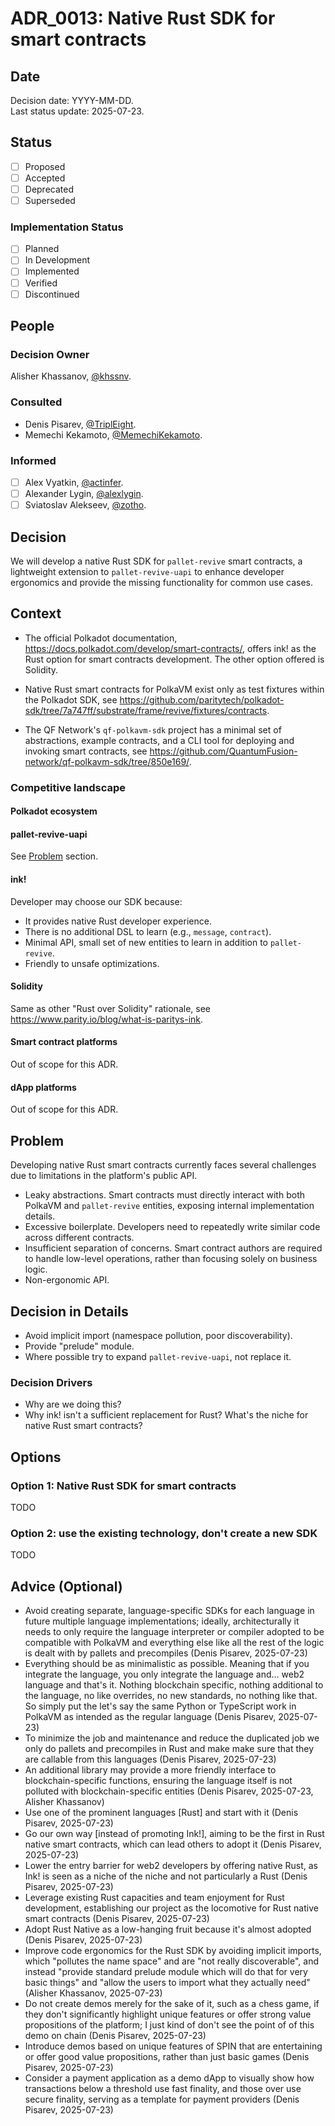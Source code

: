 # ADR_0013: Native Rust SDK for smart contracts

## Date

Decision date: YYYY-MM-DD.  
Last status update: 2025-07-23.

## Status

- [ ] Proposed
- [ ] Accepted
- [ ] Deprecated
- [ ] Superseded

### Implementation Status

- [ ] Planned
- [ ] In Development
- [ ] Implemented
- [ ] Verified
- [ ] Discontinued

## People

### Decision Owner

Alisher Khassanov, [@khssnv](https://github.com/khssnv).

### Consulted

- Denis Pisarev, [@TriplEight](https://github.com/TriplEight).
- Memechi Kekamoto, [@MemechiKekamoto](https://github.com/MemechiKekamoto).

### Informed

- [ ] Alex Vyatkin, [@actinfer](https://github.com/actinfer).
- [ ] Alexander Lygin, [@alexlygin](https://github.com/AlexLgn).
- [ ] Sviatoslav Alekseev, [@zotho](https://github.com/zotho).

## Decision

We will develop a native Rust SDK for `pallet-revive` smart contracts, a lightweight extension to `pallet-revive-uapi` to enhance developer ergonomics and provide the missing functionality for common use cases.

## Context

- The official Polkadot documentation, <https://docs.polkadot.com/develop/smart-contracts/>, offers ink! as the Rust option for smart contracts development. The other option offered is Solidity.

- Native Rust smart contracts for PolkaVM exist only as test fixtures within the Polkadot SDK, see <https://github.com/paritytech/polkadot-sdk/tree/7a747ff/substrate/frame/revive/fixtures/contracts>.

- The QF Network's `qf-polkavm-sdk` project has a minimal set of abstractions, example contracts, and a CLI tool for deploying and invoking smart contracts, see <https://github.com/QuantumFusion-network/qf-polkavm-sdk/tree/850e169/>.

### Competitive landscape

#### Polkadot ecosystem

#### pallet-revive-uapi

See [Problem](#problem) section.

<!-- markdownlint-disable-next-line MD026 -->
#### ink!

Developer may choose our SDK because:

- It provides native Rust developer experience.
- There is no additional DSL to learn (e.g., `message`, `contract`).
- Minimal API, small set of new entities to learn in addition to `pallet-revive`.
- Friendly to unsafe optimizations.

#### Solidity

Same as other "Rust over Solidity" rationale, see <https://www.parity.io/blog/what-is-paritys-ink>.

#### Smart contract platforms

Out of scope for this ADR.

#### dApp platforms

Out of scope for this ADR.

## Problem

Developing native Rust smart contracts currently faces several challenges due to limitations in the platform's public API.

- Leaky abstractions. Smart contracts must directly interact with both PolkaVM and `pallet-revive` entities, exposing internal implementation details.
- Excessive boilerplate. Developers need to repeatedly write similar code across different contracts.
- Insufficient separation of concerns. Smart contract authors are required to handle low-level operations, rather than focusing solely on business logic.
- Non-ergonomic API.

## Decision in Details

- Avoid implicit import (namespace pollution, poor discoverability).
- Provide "prelude" module.
- Where possible try to expand `pallet-revive-uapi`, not replace it.

### Decision Drivers

- Why are we doing this?
- Why ink! isn't a sufficient replacement for Rust? What's the niche for native Rust smart contracts?

## Options

### Option 1: Native Rust SDK for smart contracts

TODO

### Option 2: use the existing technology, don't create a new SDK

TODO

## Advice (Optional)

- Avoid creating separate, language-specific SDKs for each language in future multiple language implementations; ideally, architecturally it needs to only require the language interpreter or compiler adopted to be compatible with PolkaVM and everything else like all the rest of the logic is dealt with by pallets and precompiles (Denis Pisarev, 2025-07-23)
- Everything should be as minimalistic as possible. Meaning that if you integrate the language, you only integrate the language and... web2 language and that's it. Nothing blockchain specific, nothing additional to the language, no like overrides, no new standards, no nothing like that. So simply put the let's say the same Python or TypeScript work in PolkaVM as intended as the regular language (Denis Pisarev, 2025-07-23)
- To minimize the job and maintenance and reduce the duplicated job we only do pallets and precompiles in Rust and make make sure that they are callable from this languages (Denis Pisarev, 2025-07-23)
- An additional library may provide a more friendly interface to blockchain-specific functions, ensuring the language itself is not polluted with blockchain-specific entities (Denis Pisarev, 2025-07-23, Alisher Khassanov)
- Use one of the prominent languages [Rust] and start with it (Denis Pisarev, 2025-07-23)
- Go our own way [instead of promoting Ink!], aiming to be the first in Rust native smart contracts, which can lead others to adopt it (Denis Pisarev, 2025-07-23)
- Lower the entry barrier for web2 developers by offering native Rust, as Ink! is seen as a niche of the niche and not particularly a Rust (Denis Pisarev, 2025-07-23)
- Leverage existing Rust capacities and team enjoyment for Rust development, establishing our project as the locomotive for Rust native smart contracts (Denis Pisarev, 2025-07-23)
- Adopt Rust Native as a low-hanging fruit because it's almost adopted (Denis Pisarev, 2025-07-23)
- Improve code ergonomics for the Rust SDK by avoiding implicit imports, which "pollutes the name space" and are "not really discoverable", and instead "provide standard prelude module which will do that for very basic things" and "allow the users to import what they actually need" (Alisher Khassanov, 2025-07-23)
- Do not create demos merely for the sake of it, such as a chess game, if they don't significantly highlight unique features or offer strong value propositions of the platform; I just kind of don't see the point of of this demo on chain (Denis Pisarev, 2025-07-23)
- Introduce demos based on unique features of SPIN that are entertaining or offer good value propositions, rather than just basic games (Denis Pisarev, 2025-07-23)
- Consider a payment application as a demo dApp to visually show how transactions below a threshold use fast finality, and those over use secure finality, serving as a template for payment providers (Denis Pisarev, 2025-07-23)
